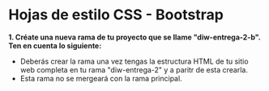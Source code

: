 # Hojas de estilo CSS - Bootstrap

**1. Créate una nueva rama de tu proyecto que se llame "diw-entrega-2-b". Ten en cuenta lo siguiente:**
- Deberás crear la rama una vez tengas la estructura HTML de tu sitio web completa en tu rama "diw-entrega-2" y a paritr de esta crearla.
- Esta rama no se mergeará con la rama principal.

